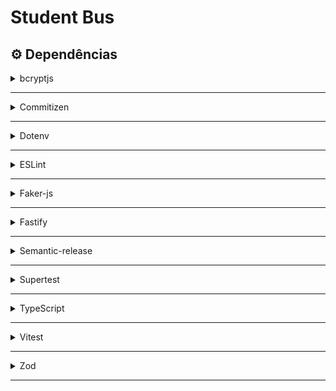 # Student Bus

## ⚙️ Dependências

<details>
  <summary><a>bcryptjs</a></summary>

```sh
$ npm i bcryptjs

# Instalação das tipagens
$ npm i @types/bcryptjs -D
```

</details>

---

<details>
  <summary><a>Commitizen</a></summary>

```sh
$ npm i commitizen -D

# Configuração do Commitizen
$ npx commitizen init cz-conventional-changelog --save-dev --save-exact
```

Atualizar `.git/hooks/prepare-commit-msg` com o código:

```sh
#!/bin/bash
exec < /dev/tty && node_modules/.bin/cz --hook || true
```

</details>

---

<details>
  <summary><a>Dotenv</a></summary>

```sh
$ npm i dotenv
```

</details>

---

<details>
  <summary><a>ESLint</a></summary>

```sh
$ npm i eslint -D

# Instalando o plugin ESLint da Rocketseat para formatação do código
$ npm i @rocketseat/eslint-config

# Configuração do ESlint (opcional)
$ npx eslint --init

```

Adicionar ao `.eslintrc.json`:

```json
{
  "extends": "@rocketseat/eslint-config/node",
  "rules": {
    "camelcase": "off",
    "no-useless-constructor": "off"
  }
}
```

> Alterar o arquivo `node.js` nas dependências do plugin em **node_modules** para aceitar ponto e vírgula ao final das linhas.

</details>

---

<details>
  <summary><a>Faker-js</a></summary>

```sh
# Lib para gerar dados fictícios
$ npm i @faker-js/faker -D
```

</details>

---

<details>
  <summary><a>Fastify</a></summary>

```sh
$ npm i fastify

# Lib integrada ao fastify para a criação de Json Web Tokens
$ npm i @fastify/jwt
```

</details>

---

<details>
  <summary><a>Semantic-release</a></summary>

```sh
$ npm i semantic-release -D

# Plugins adicionais
$ npm i @semantic-release/git @semantic-release/changelog -D
```

Arquivo de configuração do semantic-release (`.releaserc.json`):

```json
{
  "branches": ["main", { "name": "alpha", "prerelease": true }],
  "plugins": [
    "@semantic-release/commit-analyzer",
    "@semantic-release/release-notes-generator",
    "@semantic-release/github",
    "@semantic-release/changelog",
    [
      "@semantic-release/git",
      {
        "assets": ["package.json", "package-lock.json", "CHANGELOG.md"],
        "message": "chore(release): ${nextRelease.version} [skip ci]\n\n${nextRelease.notes}"
      }
    ]
  ]
}
```

</details>

---

<details>
  <summary><a>Supertest</a></summary>

```sh
# Realiza as chamadas HTTP dos testes para a aplicação sem a necessidade de colocar a aplicação no ar
$ npm i supertest -D
```

</details>

---

<details>
  <summary><a>TypeScript</a></summary>

```sh
# Instalação do TypeScript e das tipagens para node
$ npm i typescript @types/node -D

# Inicializando o TypeScript
$ npx tsc --init

# Permite que o node execute código TypeScript
$ npm i tsx -D

# Realiza a conversão do código de TypeScrip para JavaScript (build)
$ npm i tsup -D
```

</details>

---

<details>
  <summary><a>Vitest</a></summary>

```sh
$ npm i vitest -D

# Plugin para que o vitest consiga entender os paths configurados no tsconfig
$ npm i vite-tsconfig-paths -D

# Interface para visualizar e executar os testes
$ npm i @vitest/ui -D
```

- Criar arquivo de configuração do Vitest (`vite.config.ts`):

> Adicionando o plugin nas configurações do **Vitest**

```ts
import { defineConfig } from 'vitest/config';
import tsconfigPaths from 'vite-tsconfig-paths';

export default defineConfig({
  test: {
    globals: true,
    root: './',
  },
  plugins: [tsconfigPaths()],
});
```

> A configuração `globals` torna as funções do **Vitest** globais. Mas é necessário adicionar o código abaixo no `tsconfig.json`:

```json
{
  "compilerOptions": {
    ...
    "types": [
      "vitest/globals"
    ],
    ...
  }
}
```

- Adicionar os scripts de testes ao `package.json`:

```json
"scripts": {
  ...
  "test": "vitest run",
  "test:watch": "vitest",
  "test:coverage": "vitest run --coverage",
  "test:ui": "vitest --ui"
},
```

### Banco de dados isolado para testes e2e

- Arquivo de configuração para o ambiente isolado para os testes e2e (`setup-e2e.ts`):

```ts
import { config } from 'dotenv';
import { PrismaClient } from '@prisma/client';
import { randomUUID } from 'node:crypto';
import { execSync } from 'node:child_process';

config({ path: '.env', override: true });
const prisma = new PrismaClient();

function generateUniqueDatabaseURL(schemaId: string) {
  if (!process.env.DATABASE_URL) {
    throw new Error('Please provider a DATABASE_URL environment variable.');
  }
  const url = new URL(process.env.DATABASE_URL);
  url.searchParams.set('schema', schemaId);

  return url.toString();
}

const schemaId = randomUUID();

beforeAll(async () => {
  const databaseURL = generateUniqueDatabaseURL(schemaId);
  process.env.DATABASE_URL = databaseURL;

  // ? Diferente do 'dev', o 'deploy' vai somente rodar as migrations, sem verificar o schema e gerar novas migrations
  execSync('npx prisma migrate deploy');
});

afterAll(async () => {
  // ? Necessário ser o executeRawUnsafe, pq esta é uma ação perigosa, onde vai deletar um schema do banco
  await prisma.$executeRawUnsafe(`DROP SCHEMA IF EXISTS "${schemaId}" CASCADE`);
  await prisma.$disconnect();
});
```

- Criar um novo arquivo de configuração do Vitest mas para os testes e2e (`vite.config.e2e.ts`):

```ts
import { defineConfig } from 'vitest/config';
import tsConfigPaths from 'vite-tsconfig-paths';

export default defineConfig({
  test: {
    include: ['**/*.e2e.spec.ts'],
    globals: true,
    root: './',
    setupFiles: ['./test/setup-e2e.ts'],
  },
  plugins: [tsConfigPaths()],
});
```

> A configuração `setupFiles` vai receber o arquivo `setup-e2e.ts` que irá executar antes dos testes para preparar o ambiente isolado.

- Atualizar os scripts de teste em `package.json`:

```json
"scripts": {
  ...
  "test": "vitest run",
  "test:watch": "vitest",
  "test:e2e": "vitest run --config ./vitest.config.e2e.ts",
  "test:e2e:watch": "vitest --config ./vitest.config.e2e.ts",
  "test:coverage": "vitest run --coverage",
  "test:ui": "vitest --ui"
}
```

</details>

---

<details>
  <summary><a>Zod</a></summary>
  
  ```sh
  $ npm i zod
  ```
</details>

---

